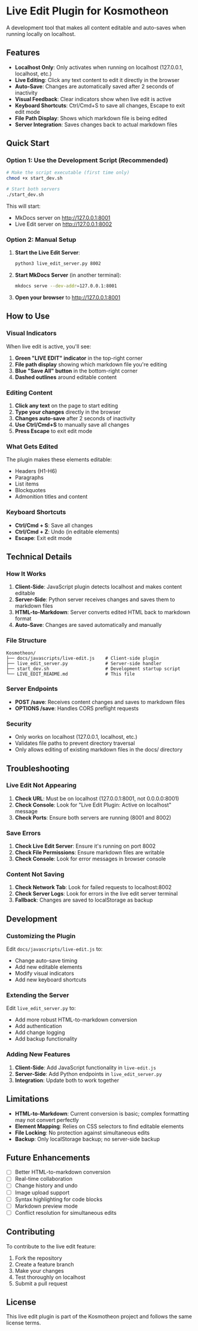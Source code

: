 # Live Edit Plugin for Kosmotheon

A development tool that makes all content editable and auto-saves when running locally on localhost.

## Features

- **Localhost Only**: Only activates when running on localhost (127.0.0.1, localhost, etc.)
- **Live Editing**: Click any text content to edit it directly in the browser
- **Auto-Save**: Changes are automatically saved after 2 seconds of inactivity
- **Visual Feedback**: Clear indicators show when live edit is active
- **Keyboard Shortcuts**: Ctrl/Cmd+S to save all changes, Escape to exit edit mode
- **File Path Display**: Shows which markdown file is being edited
- **Server Integration**: Saves changes back to actual markdown files

## Quick Start

### Option 1: Use the Development Script (Recommended)

```bash
# Make the script executable (first time only)
chmod +x start_dev.sh

# Start both servers
./start_dev.sh
```

This will start:
- MkDocs server on http://127.0.0.1:8001
- Live Edit server on http://127.0.0.1:8002

### Option 2: Manual Setup

1. **Start the Live Edit Server**:
   ```bash
   python3 live_edit_server.py 8002
   ```

2. **Start MkDocs Server** (in another terminal):
   ```bash
   mkdocs serve --dev-addr=127.0.0.1:8001
   ```

3. **Open your browser** to http://127.0.0.1:8001

## How to Use

### Visual Indicators

When live edit is active, you'll see:

1. **Green "LIVE EDIT" indicator** in the top-right corner
2. **File path display** showing which markdown file you're editing
3. **Blue "Save All" button** in the bottom-right corner
4. **Dashed outlines** around editable content

### Editing Content

1. **Click any text** on the page to start editing
2. **Type your changes** directly in the browser
3. **Changes auto-save** after 2 seconds of inactivity
4. **Use Ctrl/Cmd+S** to manually save all changes
5. **Press Escape** to exit edit mode

### What Gets Edited

The plugin makes these elements editable:
- Headers (H1-H6)
- Paragraphs
- List items
- Blockquotes
- Admonition titles and content

### Keyboard Shortcuts

- **Ctrl/Cmd + S**: Save all changes
- **Ctrl/Cmd + Z**: Undo (in editable elements)
- **Escape**: Exit edit mode

## Technical Details

### How It Works

1. **Client-Side**: JavaScript plugin detects localhost and makes content editable
2. **Server-Side**: Python server receives changes and saves them to markdown files
3. **HTML-to-Markdown**: Server converts edited HTML back to markdown format
4. **Auto-Save**: Changes are saved automatically and manually

### File Structure

```
Kosmotheon/
├── docs/javascripts/live-edit.js    # Client-side plugin
├── live_edit_server.py              # Server-side handler
├── start_dev.sh                     # Development startup script
└── LIVE_EDIT_README.md              # This file
```

### Server Endpoints

- **POST /save**: Receives content changes and saves to markdown files
- **OPTIONS /save**: Handles CORS preflight requests

### Security

- Only works on localhost (127.0.0.1, localhost, etc.)
- Validates file paths to prevent directory traversal
- Only allows editing of existing markdown files in the docs/ directory

## Troubleshooting

### Live Edit Not Appearing

1. **Check URL**: Must be on localhost (127.0.0.1:8001, not 0.0.0.0:8001)
2. **Check Console**: Look for "Live Edit Plugin: Active on localhost" message
3. **Check Ports**: Ensure both servers are running (8001 and 8002)

### Save Errors

1. **Check Live Edit Server**: Ensure it's running on port 8002
2. **Check File Permissions**: Ensure markdown files are writable
3. **Check Console**: Look for error messages in browser console

### Content Not Saving

1. **Check Network Tab**: Look for failed requests to localhost:8002
2. **Check Server Logs**: Look for errors in the live edit server terminal
3. **Fallback**: Changes are saved to localStorage as backup

## Development

### Customizing the Plugin

Edit `docs/javascripts/live-edit.js` to:
- Change auto-save timing
- Add new editable elements
- Modify visual indicators
- Add new keyboard shortcuts

### Extending the Server

Edit `live_edit_server.py` to:
- Add more robust HTML-to-markdown conversion
- Add authentication
- Add change logging
- Add backup functionality

### Adding New Features

1. **Client-Side**: Add JavaScript functionality in `live-edit.js`
2. **Server-Side**: Add Python endpoints in `live_edit_server.py`
3. **Integration**: Update both to work together

## Limitations

- **HTML-to-Markdown**: Current conversion is basic; complex formatting may not convert perfectly
- **Element Mapping**: Relies on CSS selectors to find editable elements
- **File Locking**: No protection against simultaneous edits
- **Backup**: Only localStorage backup; no server-side backup

## Future Enhancements

- [ ] Better HTML-to-markdown conversion
- [ ] Real-time collaboration
- [ ] Change history and undo
- [ ] Image upload support
- [ ] Syntax highlighting for code blocks
- [ ] Markdown preview mode
- [ ] Conflict resolution for simultaneous edits

## Contributing

To contribute to the live edit feature:

1. Fork the repository
2. Create a feature branch
3. Make your changes
4. Test thoroughly on localhost
5. Submit a pull request

## License

This live edit plugin is part of the Kosmotheon project and follows the same license terms. 